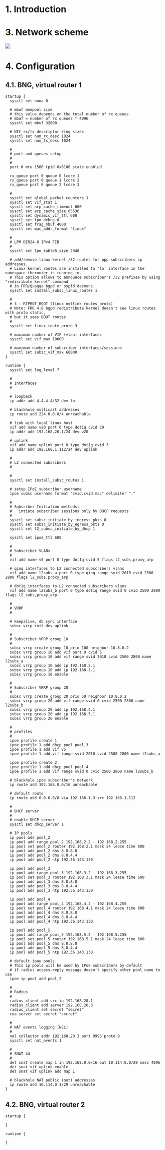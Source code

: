 # 1. Introduction

# 3. Network scheme

<img src="http://therouter.net/images/bras/bras vrrp.png">

# 4. Configuration

## 4.1. BNG, virtual router 1

	startup {
	  sysctl set numa 0

	  # mbuf mempool size
	  # this value depends on the total number of rx queues
	  # mbuf = number of rx queues * 4096
	  sysctl set mbuf 32000

	  # NIC rx/tx descriptor ring sizes
	  sysctl set num_rx_desc 1024
	  sysctl set num_tx_desc 1024

	  #
	  # port and queues setup
	  #
	  #
	  port 0 mtu 1500 tpid 0x8100 state enabled

	  rx_queue port 0 queue 0 lcore 1
	  rx_queue port 0 queue 1 lcore 2
	  rx_queue port 0 queue 2 lcore 3

	  #
	  sysctl set global_packet_counters 1
	  sysctl set vif_stat 1
	  sysctl set arp_cache_timeout 600
	  sysctl set arp_cache_size 65536
	  sysctl set dynamic_vif_ttl 600
	  sysctl set fpm_debug 0
	  sysctl set frag_mbuf 4000
	  sysctl set mac_addr_format "linux"

	  #
	  # LPM DIR24-8 IPv4 FIB
	  #
	  sysctl set lpm_table8_size 2048	  

	  # add/remove linux kernel /32 routes for ppp subscribers ip addresses.
	  # Linux kernel routes are installed to 'lo' interface in the namespace therouter is running in.
	  # This option allows to announce subscriber's /32 prefixes by using "redisribute kernel" command
	  # in FRR/Quagga bgpd or ospfd daemons. 	  
	  sysctl set install_subsc_linux_routes 1

	  #
	  # 3 - RTPROT_BOOT (linux netlink routes proto) 
	  # Note: FRR 4.0 bgpd redistribute kernel doesn't see linux routes with proto static,
	  # but it sees BOOT routes
	  #
	  sysctl set linux_route_proto 3

	  # maximum number of VIF (vlan) interfaces
	  sysctl set vif_max 10000

	  # maximum number of subscriber interfaces/sessions
	  sysctl set subsc_vif_max 60000
	}

	runtime {
	  sysctl set log_level 7

	  #
	  # Interfaces
	  #

	  # loopback
	  ip addr add 4.4.4.4/32 dev lo

	  # blackhole multicast addresses
	  ip route add 224.0.0.0/4 unreachable

	  # link with local linux host
	  vif add name v20 port 0 type dot1q cvid 20
	  ip addr add 192.168.20.1/24 dev v20

	  # uplink
	  vif add name uplink port 0 type dot1q cvid 3
	  ip addr add 192.168.1.112/24 dev uplink

	  #
	  # L2 connected subsribers
	  #

	  #
	  sysctl set install_subsc_routes 1

	  # setup IPoE subscriber username
	  ipoe subsc username format "svid.cvid.mac" delimiter "."

	  #
	  # Subsriber Initiation methods: 
	  #   intiate subscriber sessions only by DHCP requests
	  #
	  sysctl set subsc_initiate_by_ingress_pkts 0
	  sysctl set subsc_initiate_by_egress_pkts 0
	  sysctl set l2_subsc_initiate_by_dhcp 1

	  sysctl set ipoe_ttl 600

	  #
	  # Subscriber VLANs
	  #
	  vif add name v5 port 0 type dot1q cvid 5 flags l2_subs,proxy_arp

	  # qinq interfaces to L2 connected subscribers vlans
	  vif add name l2subs_a port 0 type qinq range svid 2010 cvid 2500 2800 flags l2_subs,proxy_arp

	  # dot1q interfaces to L2 connected subscribers vlans
	  vif add name l2subs_b port 0 type dot1q range svid 0 cvid 2500 2800 flags l2_subs,proxy_arp

	  #
	  # VRRP
	  #

	  # keepalive, db sync interface
	  subsc vrrp init dev uplink

	  #
	  # Subscriber VRRP group 10
	  #
	  subsc vrrp create group 10 prio 100 neighbor 10.8.0.2
	  subsc vrrp group 10 add vif port 0 cvid 5
	  subsc vrrp group 10 add vif range svid 2010 cvid 2500 2800 name l2subs_a
	  subsc vrrp group 10 add ip 192.168.2.1
	  subsc vrrp group 10 add ip 192.168.3.1
	  subsc vrrp group 10 enable

	  #
	  # Subscriber VRRP group 20
	  #
	  subsc vrrp create group 20 prio 50 neighbor 10.8.0.2
	  subsc vrrp group 20 add vif range svid 0 cvid 2500 2800 name l2subs_b
	  subsc vrrp group 20 add ip 192.168.4.1
	  subsc vrrp group 20 add ip 192.168.5.1
	  subsc vrrp group 20 enable

	  #
	  # profiles
	  #
	  ipoe profile create 1
	  ipoe profile 1 add dhcp pool pool_3
	  ipoe profile 1 add vif v5
	  ipoe profile 1 add vif range svid 2010 cvid 2500 2800 name l2subs_a

	  ipoe profile create 2
	  ipoe profile 1 add dhcp pool pool_4
	  ipoe profile 1 add vif range svid 0 cvid 2500 2800 name l2subs_b

	  # blackhole ipoe subscriber's network
	  ip route add 192.168.0.0/16 unreachable

	  # default route
	  ip route add 0.0.0.0/0 via 192.168.1.3 src 192.168.1.112

	  #
	  # DHCP server
	  #
	  # enable DHCP server
	  sysctl set dhcp_server 1

	  # IP pools
	  ip pool add pool_2
	  ip pool add range pool_2 192.168.2.2 - 192.168.2.255
	  ip pool set pool_2 router 192.168.2.1 mask 24 lease time 600
	  ip pool add pool_2 dns 8.8.8.8
	  ip pool add pool_2 dns 8.8.4.4
	  ip pool add pool_2 ntp 192.36.143.130

	  ip pool add pool_3
	  ip pool add range pool_3 192.168.3.2 - 192.168.3.255
	  ip pool set pool_3 router 192.168.3.1 mask 24 lease time 600
	  ip pool add pool_3 dns 8.8.8.8
	  ip pool add pool_3 dns 8.8.4.4
	  ip pool add pool_3 ntp 192.36.143.130

	  ip pool add pool_4
	  ip pool add range pool_4 192.168.4.2 - 192.168.4.255
	  ip pool set pool_4 router 192.168.4.1 mask 24 lease time 600
	  ip pool add pool_4 dns 8.8.8.8
	  ip pool add pool_4 dns 8.8.4.4
	  ip pool add pool_4 ntp 192.36.143.130

	  ip pool add pool_5
	  ip pool add range pool_5 192.168.5.2 - 192.168.5.255
	  ip pool set pool_5 router 192.168.5.1 mask 24 lease time 600
	  ip pool add pool_5 dns 8.8.8.8
	  ip pool add pool_5 dns 8.8.4.4
	  ip pool add pool_5 ntp 192.36.143.130

	  # default ipoe pools.
	  # This ip pools will be used by IPoE subscribers by default 
	  # if radius access-reply message doesn't specify other pool name to use
	  ipoe ip pool add pool_2

	  #
	  # Radius
	  #
	  radius_client add src ip 192.168.20.1
	  radius_client add server 192.168.20.3
	  radius_client set secret "secret"
	  coa server set secret "secret"

	  #
	  # NAT events logging (NEL)
	  #
	  nel collector addr 192.168.20.3 port 9995 proto 9
	  sysctl set nat_events 1  

	  #
	  # SNAT 44
	  #
	  det snat create map 1 in 192.168.0.0/16 out 10.114.0.0/29 sess 4096
	  det snat vif uplink enable
	  det snat vif uplink add map 1  

	  # blackhole NAT public (out) addresses
	  ip route add 10.114.0.1/29 unreachable
	}

## 4.2. BNG, virtual router 2

	startup {

	}
	
	runtime {

	}

